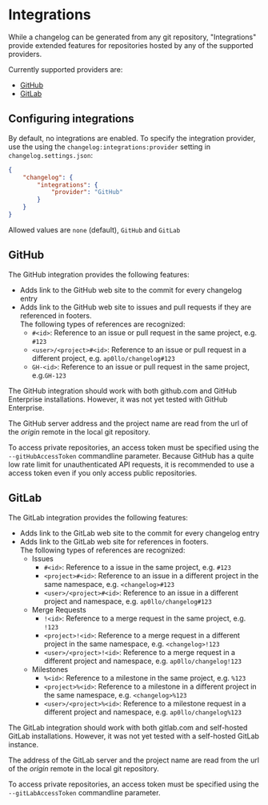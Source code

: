 # Integrations

While a changelog can be generated from any git repository, "Integrations"
provide extended features for repositories hosted by any of the supported
providers.

Currently supported providers are:

- [GitHub](#github)
- [GitLab](#gitlab)

## Configuring integrations

By default, no integrations are enabled. To specify the integration provider,
use the using the `changelog:integrations:provider` setting in `changelog.settings.json`:

```json
{
    "changelog": {
        "integrations": {
            "provider": "GitHub"
        }
    }
}
```

Allowed values are `none` (default), `GitHub` and `GitLab`

## GitHub

The GitHub integration provides the following features:

- Adds link to the GitHub web site to the commit for every changelog entry
- Adds link to the GitHub web site to issues and pull requests if they
  are referenced in footers.<br>
  The following types of references are recognized:
  - `#<id>`: Reference to an issue or pull request in the same project,
    e.g. `#123`
  - `<user>/<project>#<id>`: Reference to an issue or pull request in a
    different project, e.g. `ap0llo/changelog#123`
  - `GH-<id>`: Reference to an issue or pull request in the same project,
    e.g.`GH-123`
  
The GitHub integration should work with both github.com and GitHub Enterprise
installations. However, it was not yet tested with GitHub Enterprise.

The GitHub server address and the project name are read from the url of the
*origin* remote in the local git repository.

To access private repositories, an access token must be specified using the
`--gitHubAccessToken` commandline parameter. Because GitHub has a quite low
rate limit for unauthenticated API requests, it is recommended to use a access
token even if you only access public repositories.

## GitLab

The GitLab integration provides the following features:

- Adds link to the GitLab web site to the commit for every changelog entry
- Adds link to the GitLab web site for references in footers.<br>
  The following types of references are recognized:
  - Issues
    - `#<id>`: Reference to a issue in the same project, e.g. `#123`
    - `<project>#<id>`: Reference to an issue in a different project in
      the same namespace, e.g. `<changelog>#123`
    - `<user>/<project>#<id>`: Reference to an issue in a different project and
      namespace, e.g. `ap0llo/changelog#123`
  - Merge Requests
    - `!<id>`: Reference to a merge request in the same project, e.g. `!123`
    - `<project>!<id>`: Reference to a merge request in a different project in
      the same namespace, e.g. `<changelog>!123`
    - `<user>/<project>!<id>`: Reference to a merge request in a different 
      project and namespace, e.g. `ap0llo/changelog!123`
  - Milestones
    - `%<id>`: Reference to a milestone in the same project, e.g. `%123`
    - `<project>%<id>`: Reference to a milestone in a different project in
      the same namespace, e.g. `<changelog>%123`
    - `<user>/<project>%<id>`: Reference to a milestone request in a different
      project and namespace, e.g. `ap0llo/changelog%123`

The GitLab integration should work with both gitlab.com and self-hosted
GitLab installations. However, it was not yet tested with a self-hosted
GitLab instance.

The address of the GitLab server and the project name are read from the url
of the *origin* remote in the local git repository.

To access private repositories, an access token must be specified using the
`--gitLabAccessToken` commandline parameter.
